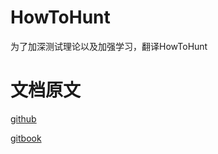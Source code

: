 # HowToHunt
为了加深测试理论以及加强学习，翻译HowToHunt
# 文档原文
[github](https://github.com/KathanP19/HowToHunt)

[gitbook](https://kathan19.gitbook.io/howtohunt)
